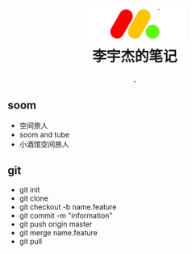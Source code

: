  <h1  align="center"> 
  <br>
  <a href="https://github.com/shuzijianzao/Spiral3D/blob/master/Picture/SHUZIJIANZAO"><img src="https://github.com/shuzijianzao/Spiral3D/blob/master/Picture/SHUZIJIANZAO.png" alt="SHUZIJIANZAO" width="200"></a>
  <br>
  李宇杰的笔记
  <br>
</h1>

<h4 align="center"><a href="http://shuzijianzao.com" target="_blank"></a>.</h4>


## soom
- 空间旅人
- soom  and  tube
- 小酒馆空间旅人


## git
- git init
- git clone 
- git checkout -b name.feature
- git commit -m "information"
- git push origin master
- git merge name.feature
- git pull 